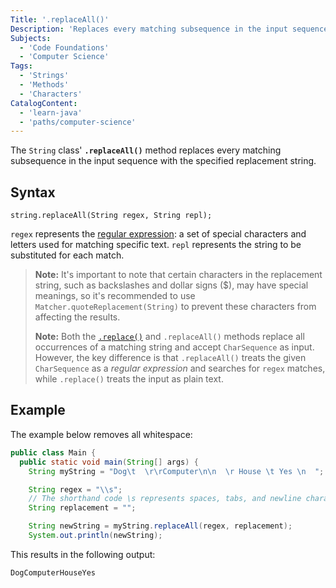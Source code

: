 ```yaml
---
Title: '.replaceAll()'
Description: 'Replaces every matching subsequence in the input sequence with the specified replacement string.'
Subjects:
  - 'Code Foundations'
  - 'Computer Science'
Tags:
  - 'Strings'
  - 'Methods'
  - 'Characters'
CatalogContent:
  - 'learn-java'
  - 'paths/computer-science'
---
```


The `String` class' **`.replaceAll()`** method replaces every matching subsequence in the input sequence with the specified replacement string.

## Syntax

```pseudo
string.replaceAll(String regex, String repl);
```

`regex` represents the [regular expression](https://www.codecademy.com/resources/docs/general/regular-expressions): a set of special characters and letters used for matching specific text.
`repl` represents the string to be substituted for each match.

> **Note:** It's important to note that certain characters in the replacement string, such as backslashes and dollar signs ($), may have special meanings, so it's recommended to use `Matcher.quoteReplacement(String)` to prevent these characters from affecting the results.
> 
> **Note:** Both the [`.replace()`](https://www.codecademy.com/resources/docs/java/strings/replace) and `.replaceAll()` methods replace all occurrences of a matching string and accept `CharSequence` as input. However, the key difference is that `.replaceAll()` treats the given `CharSequence` as a _regular expression_ and searches for `regex` matches, while `.replace()` treats the input as plain text.

## Example

The example below removes all whitespace:

```java
public class Main {
  public static void main(String[] args) {
    String myString = "Dog\t  \r\rComputer\n\n  \r House \t Yes \n  ";

    String regex = "\\s";
    // The shorthand code \s represents spaces, tabs, and newline characters
    String replacement = "";

    String newString = myString.replaceAll(regex, replacement);
    System.out.println(newString);
```

This results in the following output:

```shell
DogComputerHouseYes
```
